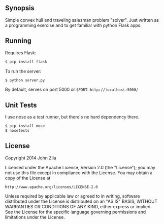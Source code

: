 ## Synopsis

Simple convex hull and traveling salesman problem "solver". Just written as a
programming exercise and to get familiar with python Flask apps.


## Running

Requires Flask:
```bash
$ pip install flask
```

To run the server:
```bash
$ python server.py
```

By default, serves on port 5000 or `$PORT`.  `http://localhost:5000/`


## Unit Tests

I use nose as a test runner, but there's no hard dependency there.
```bash
$ pip install nose
$ nosetests
```


## License

Copyright 2014 John Zila

Licensed under the Apache License, Version 2.0 (the "License");
you may not use this file except in compliance with the License.
You may obtain a copy of the License at

    http://www.apache.org/licenses/LICENSE-2.0

Unless required by applicable law or agreed to in writing, software
distributed under the License is distributed on an "AS IS" BASIS,
WITHOUT WARRANTIES OR CONDITIONS OF ANY KIND, either express or implied.
See the License for the specific language governing permissions and
limitations under the License.
